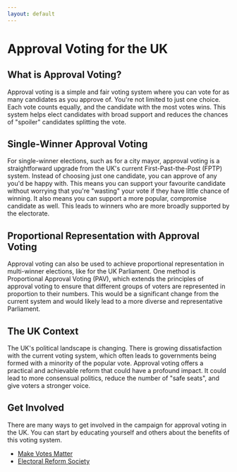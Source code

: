 ```yaml
---
layout: default
---
```


# Approval Voting for the UK

## What is Approval Voting?
Approval voting is a simple and fair voting system where you can vote for as many candidates as you approve of. You're not limited to just one choice. Each vote counts equally, and the candidate with the most votes wins. This system helps elect candidates with broad support and reduces the chances of "spoiler" candidates splitting the vote.

## Single-Winner Approval Voting
For single-winner elections, such as for a city mayor, approval voting is a straightforward upgrade from the UK's current First-Past-the-Post (FPTP) system. Instead of choosing just one candidate, you can approve of any you'd be happy with. This means you can support your favourite candidate without worrying that you're "wasting" your vote if they have little chance of winning. It also means you can support a more popular, compromise candidate as well. This leads to winners who are more broadly supported by the electorate.

## Proportional Representation with Approval Voting
Approval voting can also be used to achieve proportional representation in multi-winner elections, like for the UK Parliament. One method is Proportional Approval Voting (PAV), which extends the principles of approval voting to ensure that different groups of voters are represented in proportion to their numbers. This would be a significant change from the current system and would likely lead to a more diverse and representative Parliament.

## The UK Context
The UK's political landscape is changing. There is growing dissatisfaction with the current voting system, which often leads to governments being formed with a minority of the popular vote. Approval voting offers a practical and achievable reform that could have a profound impact. It could lead to more consensual politics, reduce the number of "safe seats", and give voters a stronger voice.

## Get Involved
There are many ways to get involved in the campaign for approval voting in the UK. You can start by educating yourself and others about the benefits of this voting system.

*   [Make Votes Matter](https://www.makevotesmatter.org.uk/)
*   [Electoral Reform Society](https://www.electoral-reform.org.uk/)
